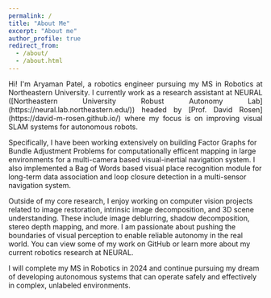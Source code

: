 ```yaml
---
permalink: /
title: "About Me"
excerpt: "About me"
author_profile: true
redirect_from: 
  - /about/
  - /about.html
---
```


<p align="justify"> 
Hi! I'm Aryaman Patel, a robotics engineer pursuing my MS in Robotics at Northeastern University. I currently work as a research assistant at NEURAL ([Northeastern University Robust Autonomy Lab](https://neural.lab.northeastern.edu/)) headed by [Prof. David Rosen](https://david-m-rosen.github.io/) where my focus is on improving visual SLAM systems for autonomous robots.

Specifically, I have been working extensively on building Factor Graphs for Bundle Adjustment Problems for computationally efficent mapping in large environments for a multi-camera based visual-inertial navigation system. I also implemented a Bag of Words based visual place recognition module for long-term data association and loop closure detection in a multi-sensor navigation system.

Outside of my core research, I enjoy working on computer vision projects related to image restoration, intrinsic image decomposition, and 3D scene understanding. These include image deblurring, shadow decomposition, stereo depth mapping, and more. I am passionate about pushing the boundaries of visual perception to enable reliable autonomy in the real world. You can view some of my work on GitHub or learn more about my current robotics research at NEURAL.

I will complete my MS in Robotics in 2024 and continue pursuing my dream of developing autonomous systems that can operate safely and effectively in complex, unlabeled environments.

</p>

<!-- Latest work -
-------
### [Scan matching using ICP in C++](https://github.com/aryaman-patel/MobileRobotics5550#scan-matching-using-iterative-closest-point)
This is a personal project I wished to try. In this I have implement the Iterative Closest Point (ICP) algorithm, and use it to estimate the rigid transformation that optimally aligns two 3D pointclouds. The given two pointclouds $X,Y \subset \mathbb{R}^{d}$ have an initial guess $(t_0,R_0) \in SE(d)$ for the optimal rigid registration $y = R_x + t$ aligning $X$ to $Y$. 

This is the resultant point cloud -

![IPC](https://user-images.githubusercontent.com/117113574/211952055-67412be5-07ea-4b9a-ad75-f353488a2d84.png)

In this implementation I have used a library I was fascinated by while going through ORB-SLAM's source code, this library is called [Eigen](https://eigen.tuxfamily.org/) which is a C++ template for linear algebra!  -->

<!-- <table>
  <thead>
    <tr>
      <th>Project Name</th>
      <th>Description</th>
    </tr>
  </thead>
  <tbody>
    <tr>
      <td>Project 1</td>
      <td>Description of Project 1</td>
    </tr>
    <tr>
      <td>Project 2</td>
      <td>Description of Project 2</td>
    </tr>
    <tr>
      <td>Project 3</td>
      <td>Description of Project 3</td>
    </tr>
  </tbody>
</table> -->
